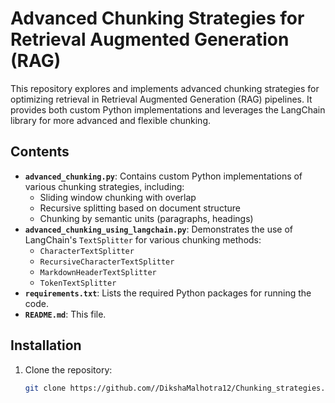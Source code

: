 
# Advanced Chunking Strategies for Retrieval Augmented Generation (RAG)

This repository explores and implements advanced chunking strategies for optimizing retrieval in Retrieval Augmented Generation (RAG) pipelines.  It provides both custom Python implementations and leverages the LangChain library for more advanced and flexible chunking.

## Contents

* **`advanced_chunking.py`**: Contains custom Python implementations of various chunking strategies, including:
    * Sliding window chunking with overlap
    * Recursive splitting based on document structure
    * Chunking by semantic units (paragraphs, headings)
* **`advanced_chunking_using_langchain.py`**: Demonstrates the use of LangChain's `TextSplitter` for various chunking methods:
    * `CharacterTextSplitter`
    * `RecursiveCharacterTextSplitter`
    * `MarkdownHeaderTextSplitter`
    * `TokenTextSplitter`
* **`requirements.txt`**: Lists the required Python packages for running the code.
* **`README.md`**: This file.

## Installation

1. Clone the repository:
   ```bash
   git clone https://github.com//DikshaMalhotra12/Chunking_strategies.git
